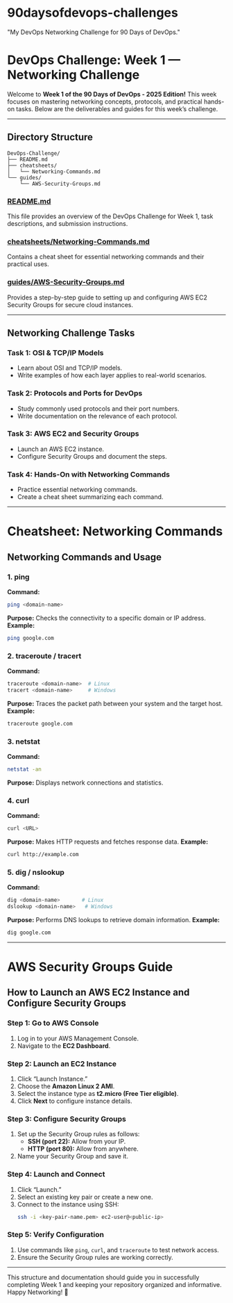 # 90daysofdevops-challenges
"My DevOps Networking Challenge for 90 Days of DevOps."
# DevOps Challenge: Week 1 — Networking Challenge

Welcome to **Week 1 of the 90 Days of DevOps - 2025 Edition!** This week focuses on mastering networking concepts, protocols, and practical hands-on tasks. Below are the deliverables and guides for this week’s challenge.

---

## Directory Structure
```
DevOps-Challenge/
├── README.md
├── cheatsheets/
│   └── Networking-Commands.md
└── guides/
    └── AWS-Security-Groups.md
```

### [README.md](./README.md)
This file provides an overview of the DevOps Challenge for Week 1, task descriptions, and submission instructions.

### [cheatsheets/Networking-Commands.md](./cheatsheets/Networking-Commands.md)
Contains a cheat sheet for essential networking commands and their practical uses.

### [guides/AWS-Security-Groups.md](./guides/AWS-Security-Groups.md)
Provides a step-by-step guide to setting up and configuring AWS EC2 Security Groups for secure cloud instances.

---

## **Networking Challenge Tasks**

### **Task 1: OSI & TCP/IP Models**
- Learn about OSI and TCP/IP models.
- Write examples of how each layer applies to real-world scenarios.

### **Task 2: Protocols and Ports for DevOps**
- Study commonly used protocols and their port numbers.
- Write documentation on the relevance of each protocol.

### **Task 3: AWS EC2 and Security Groups**
- Launch an AWS EC2 instance.
- Configure Security Groups and document the steps.

### **Task 4: Hands-On with Networking Commands**
- Practice essential networking commands.
- Create a cheat sheet summarizing each command.

---

# Cheatsheet: Networking Commands

## Networking Commands and Usage

### **1. ping**
**Command:**
```bash
ping <domain-name>
```
**Purpose:** Checks the connectivity to a specific domain or IP address.
**Example:**
```bash
ping google.com
```

### **2. traceroute / tracert**
**Command:**
```bash
traceroute <domain-name>  # Linux
tracert <domain-name>     # Windows
```
**Purpose:** Traces the packet path between your system and the target host.
**Example:**
```bash
traceroute google.com
```

### **3. netstat**
**Command:**
```bash
netstat -an
```
**Purpose:** Displays network connections and statistics.

### **4. curl**
**Command:**
```bash
curl <URL>
```
**Purpose:** Makes HTTP requests and fetches response data.
**Example:**
```bash
curl http://example.com
```

### **5. dig / nslookup**
**Command:**
```bash
dig <domain-name>       # Linux
dslookup <domain-name>   # Windows
```
**Purpose:** Performs DNS lookups to retrieve domain information.
**Example:**
```bash
dig google.com
```

---

# AWS Security Groups Guide

## **How to Launch an AWS EC2 Instance and Configure Security Groups**

### **Step 1: Go to AWS Console**
1. Log in to your AWS Management Console.
2. Navigate to the **EC2 Dashboard**.

### **Step 2: Launch an EC2 Instance**
1. Click “Launch Instance.”
2. Choose the **Amazon Linux 2 AMI**.
3. Select the instance type as **t2.micro (Free Tier eligible)**.
4. Click **Next** to configure instance details.

### **Step 3: Configure Security Groups**
1. Set up the Security Group rules as follows:
   - **SSH (port 22):** Allow from your IP.
   - **HTTP (port 80):** Allow from anywhere.
2. Name your Security Group and save it.

### **Step 4: Launch and Connect**
1. Click “Launch.”
2. Select an existing key pair or create a new one.
3. Connect to the instance using SSH:
   ```bash
   ssh -i <key-pair-name.pem> ec2-user@<public-ip>
   ```

### **Step 5: Verify Configuration**
1. Use commands like `ping`, `curl`, and `traceroute` to test network access.
2. Ensure the Security Group rules are working correctly.

---

This structure and documentation should guide you in successfully completing Week 1 and keeping your repository organized and informative. Happy Networking! 🚀

